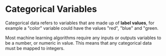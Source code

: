 # Categorical Variables

Categorical data refers to variables that are made up of __label values__, for example a "color" variable could have the values "red", "blue" and "green.

Most machine learning algorithms require any inputs or outputs variables to be a number, or numeric in value. This means that any categorical data must be mapped to integers.
